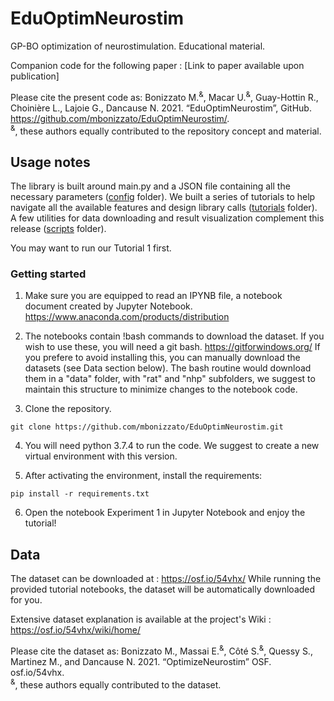 # EduOptimNeurostim
GP-BO optimization of neurostimulation. 
Educational material.

Companion code for the following paper : [Link to paper available upon publication]

Please cite the present code as:
Bonizzato M.<sup>&</sup>, Macar U.<sup>&</sup>, Guay-Hottin R., Choinière L., Lajoie G., Dancause N. 2021. “EduOptimNeurostim”, GitHub.  https://github.com/mbonizzato/EduOptimNeurostim/. \
<sup>&</sup>, these authors equally contributed to the repository concept and material.


## Usage notes

The library is built around main.py and a JSON file containing all the necessary parameters ([config](/config) folder). 
We built a series of tutorials to help navigate all the available features and design library calls ([tutorials](/tutorials) folder).
A few utilities for data downloading and result visualization complement this release ([scripts](/scripts) folder).

You may want to run our Tutorial 1 first.

### Getting started

1. Make sure you are equipped to read an IPYNB file, a notebook document created by Jupyter Notebook.
https://www.anaconda.com/products/distribution

2. The notebooks contain !bash commands to download the dataset. If you wish to use these, you will need a git bash.
https://gitforwindows.org/
If you prefere to avoid installing this, you can manually download the datasets (see Data section below). The bash routine would download them in a "data" folder, with "rat" and "nhp" subfolders, we suggest to maintain this structure to minimize changes to the notebook code.

3. Clone the repository.

``` git clone https://github.com/mbonizzato/EduOptimNeurostim.git ```

4. You will need python 3.7.4 to run the code. We suggest to create a new virtual environment with this version.

5. After activating the environment, install the requirements:

  ``` pip install -r requirements.txt ```

6. Open the notebook Experiment 1 in Jupyter Notebook and enjoy the tutorial!

## Data

The dataset can be downloaded at :  https://osf.io/54vhx/
While running the provided tutorial notebooks, the dataset will be automatically downloaded for you.

Extensive dataset explanation is available at the project's Wiki : https://osf.io/54vhx/wiki/home/

Please cite the dataset as:
Bonizzato M., Massai E.<sup>&</sup>, Côté S.<sup>&</sup>, Quessy S., Martinez M., and Dancause N. 2021. “OptimizeNeurostim” OSF. osf.io/54vhx. \
<sup>&</sup>, these authors equally contributed to the dataset.






